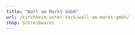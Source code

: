 ```yaml
---
title: "Wall am Markt GmbH"
url: /kirchheim-unter-teck/wall-am-markt-gmbh/
shop: Schreibwaren
---
```

